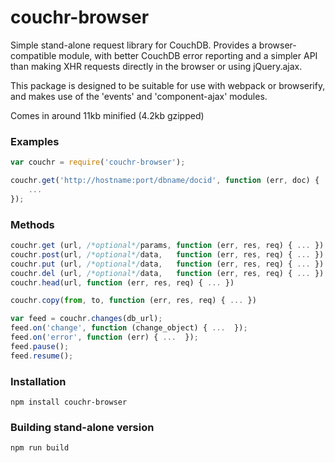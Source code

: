 # couchr-browser

Simple stand-alone request library for CouchDB. Provides a browser-compatible
module, with better CouchDB error reporting and a simpler API than making XHR
requests directly in the browser or using jQuery.ajax.

This package is designed to be suitable for use with webpack or browserify,
and makes use of the 'events' and 'component-ajax' modules.

Comes in around 11kb minified (4.2kb gzipped)


### Examples

```javascript
var couchr = require('couchr-browser');

couchr.get('http://hostname:port/dbname/docid', function (err, doc) {
    ...
});
```

### Methods

```javascript
couchr.get (url, /*optional*/params, function (err, res, req) { ... })
couchr.post(url, /*optional*/data,   function (err, res, req) { ... })
couchr.put (url, /*optional*/data,   function (err, res, req) { ... })
couchr.del (url, /*optional*/data,   function (err, res, req) { ... })
couchr.head(url, function (err, res, req) { ... })

couchr.copy(from, to, function (err, res, req) { ... }) 

var feed = couchr.changes(db_url);
feed.on('change', function (change_object) { ...  });
feed.on('error', function (err) { ...  });
feed.pause();
feed.resume();
```

### Installation

    npm install couchr-browser


### Building stand-alone version

    npm run build
